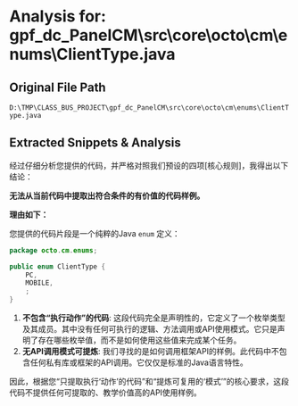 # Analysis for: gpf_dc_PanelCM\src\core\octo\cm\enums\ClientType.java

## Original File Path
`D:\TMP\CLASS_BUS_PROJECT\gpf_dc_PanelCM\src\core\octo\cm\enums\ClientType.java`

## Extracted Snippets & Analysis
经过仔细分析您提供的代码，并严格对照我们预设的四项[核心规则]，我得出以下结论：

**无法从当前代码中提取出符合条件的有价值的代码样例。**

**理由如下：**

您提供的代码片段是一个纯粹的Java `enum` 定义：
```java
package octo.cm.enums;

public enum ClientType {
	PC,
	MOBILE,
	;
}
```

1.  **不包含“执行动作”的代码**: 这段代码完全是声明性的，它定义了一个枚举类型及其成员。其中没有任何可执行的逻辑、方法调用或API使用模式。它只是声明了存在哪些枚举值，而不是如何使用这些值来完成某个任务。
2.  **无API调用模式可提炼**: 我们寻找的是如何调用框架API的样例。此代码中不包含任何私有库或框架的API调用。它仅仅是标准的Java语言特性。

因此，根据您“只提取执行‘动作’的代码”和“提炼可复用的‘模式’”的核心要求，这段代码不提供任何可提取的、教学价值高的API使用样例。